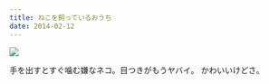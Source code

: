 ```yaml
---
title: ねこを飼っているおうち
date: 2014-02-12
---
```


![](https://img.xar.sh/21075788762_f0ec884d79_b.jpg)

手を出すとすぐ噛む嫌なネコ。目つきがもうヤバイ。
かわいいけどさ。
